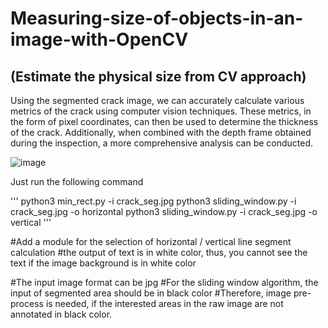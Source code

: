 # Measuring-size-of-objects-in-an-image-with-OpenCV
## (Estimate the physical size from CV approach)

Using the segmented crack image, we can accurately calculate various metrics of the crack using computer vision techniques.
These metrics, in the form of pixel coordinates, can then be used to determine the thickness of the crack.
Additionally, when combined with the depth frame obtained during the inspection, a more comprehensive analysis can be conducted.
 
![image](https://github.com/everskyrube/opencv_obj_size/blob/main/images/demo.jpg?raw=true)

Just run the following command

'''
python3 min_rect.py -i crack_seg.jpg
python3 sliding_window.py -i crack_seg.jpg -o horizontal
python3 sliding_window.py -i crack_seg.jpg -o vertical
'''

#Add a module for the selection of horizontal / vertical line segment calculation
#the output of text is in white color, thus, you cannot see the text if the image background is in white color

#The input image format can be jpg
#For the sliding window algorithm, the input of segmented area should be in black color
#Therefore, image pre-process is needed, if the interested areas in the raw image are not annotated in black color.


